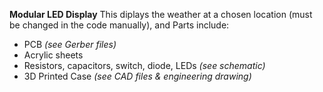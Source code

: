 **Modular LED Display**
This diplays the weather at a chosen location (must be changed in the code manually), and 
Parts include:
- PCB _(see Gerber files)_
- Acrylic sheets
- Resistors, capacitors, switch, diode, LEDs _(see schematic)_
- 3D Printed Case _(see CAD files & engineering drawing)_
